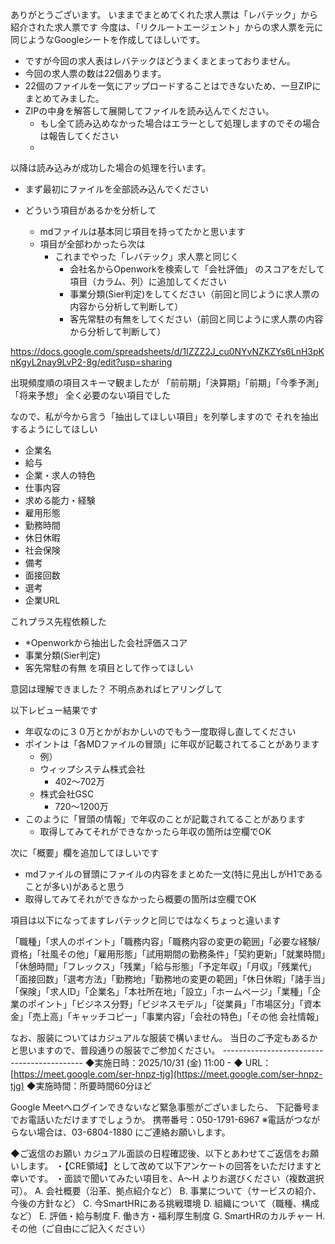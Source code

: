ありがとうございます。
いままでまとめてくれた求人票は「レバテック」から紹介された求人票です
今度は、「リクルートエージェント」からの求人票を元に同じようなGoogleシートを作成してほしいです。

* ですが今回の求人表はレバテックほどうまくまとまっておりません。
* 今回の求人票の数は22個あります。
* 22個のファイルを一気にアップロードすることはできないため、一旦ZIPにまとめてみました。
* ZIPの中身を解答して展開してファイルを読み込んでください。
	* もし全て読み込めなかった場合はエラーとして処理しますのでその場合は報告してください
	* 
	
 以降は読み込みが成功した場合の処理を行います。
* まず最初にファイルを全部読み込んでください

* どういう項目があるかを分析して
	 * mdファイルは基本同じ項目を持ってたかと思います
	 * 項目が全部わかったら次は
		 * これまでやった「レバテック」求人票と同じく
			 * 会社名からOpenworkを検索して「会社評価」 のスコアをだして項目（カラム、列）に追加してください
			 * 事業分類(Sier判定)をしてください（前回と同じように求人票の内容から分析して判断して）
			 * 客先常駐の有無をしてください（前回と同じように求人票の内容から分析して判断して）
 
 https://docs.google.com/spreadsheets/d/1IZZZ2J_cu0NYvNZKZYs6LnH3pKnKgyL2nay9LvP2-8g/edit?usp=sharing



出現頻度順の項目スキーマ観ましたが
「前前期」「決算期」「前期」「今季予測」「将来予想」
全く必要のない項目でした

なので、私が今から言う「抽出してほしい項目」を列挙しますので
それを抽出するようにしてほしい

* 企業名
* 給与
*  企業・求人の特色
* 仕事内容
* 求める能力・経験
* 雇用形態
* 勤務時間
* 休日休暇
* 社会保険
* 備考
* 面接回数
* 選考
* 企業URL

これプラス先程依頼した
* *Openworkから抽出した会社評価スコア
* 事業分類(Sier判定)
* 客先常駐の有無
を項目として作ってほしい

意図は理解できました？
不明点あればヒアリングして




以下レビュー結果です
* 年収なのに３０万とかがおかしいのでもう一度取得し直してください
* ポイントは「各MDファイルの冒頭」に年収が記載されてることがあります
	* 例）
	* ウィップシステム株式会社
		* 402〜702万
	* 株式会社GSC
		* 720〜1200万
* このように「冒頭の情報」で年収のことが記載されてることがあります
	* 取得してみてそれができなかったら年収の箇所は空欄でOK

次に「概要」欄を追加してほしいです
* mdファイルの冒頭にファイルの内容をまとめた一文(特に見出しがH1であることが多い)があると思う
*  取得してみてそれができなかったら概要の箇所は空欄でOK



項目は以下になってますレバテックと同じではなくちょっと違います

「職種」「求人のポイント」「職務内容」「職務内容の変更の範囲」「必要な経験/資格」「社風その他」「雇用形態」「試用期間の勤務条件」「契約更新」「就業時間」「休憩時間」「フレックス」「残業」「給与形態」「予定年収」「月収」「残業代」「面接回数」「選考方法」「勤務地」「勤務地の変更の範囲」「休日休暇」「諸手当」「保険」「求人ID」「企業名」「本社所在地」「設立」「ホームページ」「業種」「企業のポイント」「ビジネス分野」「ビジネスモデル」「従業員」「市場区分」「資本金」「売上高」「キャッチコピー」「事業内容」「会社の特色」「その他 会社情報」



  
なお、服装についてはカジュアルな服装で構いません。 当日のご予定もあるかと思いますので、普段通りの服装でご参加ください。 -------------------------------------------
◆実施日時：2025/10/31 (金) 11:00 - ◆
URL：[https://meet.google.com/ser-hnpz-tjg](https://meet.google.com/ser-hnpz-tjg) ◆実施時間：所要時間60分ほど

Google Meetへログインできないなど緊急事態がございましたら、 下記番号までお電話いただけますでしょうか。 携帯番号：050-1791-6967 ※電話がつながらない場合は、03-6804-1880 にご連絡お願いします。


◆ご返信のお願い カジュアル面談の日程確認後、以下とあわせてご返信をお願いします。 ・【CRE領域】として改めて以下アンケートの回答をいただけますと幸いです。 
・面談で聞いてみたい項目を、A～H よりお選びください（複数選択可）。 
A. 会社概要（沿革、拠点紹介など） 
B. 事業について（サービスの紹介、今後の方針など） 
C. 今SmartHRにある挑戦環境 D. 組織について（職種、構成など） E. 評価・給与制度 F. 働き方・福利厚生制度 G. SmartHRのカルチャー H. その他（ご自由にご記入ください）